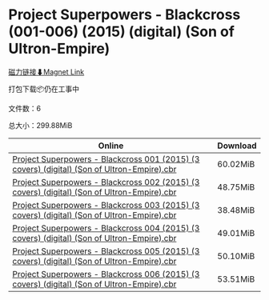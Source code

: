 # Project Superpowers - Blackcross (001-006) (2015) (digital) (Son of Ultron-Empire)

[磁力链接⬇Magnet Link](magnet:?xt=urn:btih:cccdb66fceee2252690a12b7bca5efbbc45274e2&dn=Project%20Superpowers%20-%20Blackcross%20%28001-006%29%20%282015%29%20%28digital%29%20%28Son%20of%20Ultron-Empire%29)

打包下载📦仍在工事中

文件数：6

总大小：299.88MiB

Online | Download
--- | ---
[Project Superpowers - Blackcross 001 (2015) (3 covers) (digital) (Son of Ultron-Empire).cbr](https://github.com/alicewish/markdown/blob/master/comic/Project-Superpowers-Blackcross-001-2015-3-covers-digital-Son-of-Ultron-Empire-cbr.md) | 60.02MiB
[Project Superpowers - Blackcross 002 (2015) (3 covers) (digital) (Son of Ultron-Empire).cbr](https://github.com/alicewish/markdown/blob/master/comic/Project-Superpowers-Blackcross-002-2015-3-covers-digital-Son-of-Ultron-Empire-cbr.md) | 48.75MiB
[Project Superpowers - Blackcross 003 (2015) (3 covers) (digital) (Son of Ultron-Empire).cbr](https://github.com/alicewish/markdown/blob/master/comic/Project-Superpowers-Blackcross-003-2015-3-covers-digital-Son-of-Ultron-Empire-cbr.md) | 38.48MiB
[Project Superpowers - Blackcross 004 (2015) (3 covers) (digital) (Son of Ultron-Empire).cbr](https://github.com/alicewish/markdown/blob/master/comic/Project-Superpowers-Blackcross-004-2015-3-covers-digital-Son-of-Ultron-Empire-cbr.md) | 49.01MiB
[Project Superpowers - Blackcross 005 (2015) (3 covers) (digital) (Son of Ultron-Empire).cbr](https://github.com/alicewish/markdown/blob/master/comic/Project-Superpowers-Blackcross-005-2015-3-covers-digital-Son-of-Ultron-Empire-cbr.md) | 50.10MiB
[Project Superpowers - Blackcross 006 (2015) (3 covers) (digital) (Son of Ultron-Empire).cbr](https://github.com/alicewish/markdown/blob/master/comic/Project-Superpowers-Blackcross-006-2015-3-covers-digital-Son-of-Ultron-Empire-cbr.md) | 53.51MiB